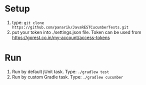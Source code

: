 # Setup
1. type: `git clone https://github.com/panarik/JavaRESTCucumberTests.git`
2. put your token into ./settings.json file. Token can be used from https://gorest.co.in/my-account/access-tokens
# Run
1. Run by default jUnit task. Type: `./gradlew test`
2. Run by custom Gradle task. Type: `./gradlew cucumber`